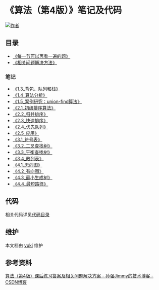 # 《算法（第4版）》笔记及代码

[![作者](https://img.shields.io/badge/%E4%BD%9C%E8%80%85-KyonHuang-7AD6FD.svg)](http://kyonhuang.top)

## 目录

* [《每一节可以再看一遍的题》](https://github.com/bighuang624/Algorithms-notes/blob/master/每一节可以再看一遍的题.md)
* [《相关问题解决方法》](https://github.com/bighuang624/Algorithms-notes/blob/master/相关问题解决方法.md)

### 笔记

* [《1.3_背包、队列和栈》](https://github.com/bighuang624/Algorithms-notes/blob/master/笔记/1.3_背包、队列和栈.md)
* [《1.4_算法分析》](https://github.com/bighuang624/Algorithms-notes/blob/master/笔记/1.4_算法分析.md)
* [《1.5_案例研究：union-find算法》](https://github.com/bighuang624/Algorithms-notes/blob/master/笔记/1.5_案例研究：union-find算法.md)
* [《2.1_初级排序算法》](https://github.com/bighuang624/Algorithms-notes/blob/master/笔记/2.1_初级排序算法.md)
* [《2.2_归并排序》](https://github.com/bighuang624/Algorithms-notes/blob/master/笔记/2.2_归并排序.md)
* [《2.3_快速排序》](https://github.com/bighuang624/Algorithms-notes/blob/master/笔记/2.3_快速排序.md)
* [《2.4_优先队列》](https://github.com/bighuang624/Algorithms-notes/blob/master/笔记/2.4_优先队列.md)
* [《2.5_应用》](https://github.com/bighuang624/Algorithms-notes/blob/master/笔记/2.5_应用.md)
* [《3.1_符号表》](https://github.com/bighuang624/Algorithms-notes/blob/master/笔记/3.1_符号表.md)
* [《3.2_二叉查找树》](https://github.com/bighuang624/Algorithms-notes/blob/master/笔记/3.2_二叉查找树.md)
* [《3.3_平衡查找树》](https://github.com/bighuang624/Algorithms-notes/blob/master/笔记/3.3_平衡查找树.md)
* [《3.4_散列表》](https://github.com/bighuang624/Algorithms-notes/blob/master/笔记/3.4_散列表.md)
* [《4.1_无向图》](https://github.com/bighuang624/Algorithms-notes/blob/master/笔记/4.1_无向图.md)
* [《4.2_有向图》](https://github.com/bighuang624/Algorithms-notes/blob/master/笔记/4.2_有向图.md)
* [《4.3_最小生成树》](https://github.com/bighuang624/Algorithms-notes/blob/master/笔记/4.3_最小生成树.md)
* [《4.4_最短路径》](https://github.com/bighuang624/Algorithms-notes/blob/master/笔记/4.4_最短路径.md)

## 代码

相关代码详见[代码目录](https://github.com/bighuang624/Algorithms-notes/blob/master/code)

## 维护

本文档由 [yuki](https://github.com/bighuang624/yuki) 维护

## 参考资料

[算法（第4版）课后练习答案及相关问题解决方案 - 孙强Jimmy的技术博客 - CSDN博客](http://blog.csdn.net/u013541140/article/details/53222770)

